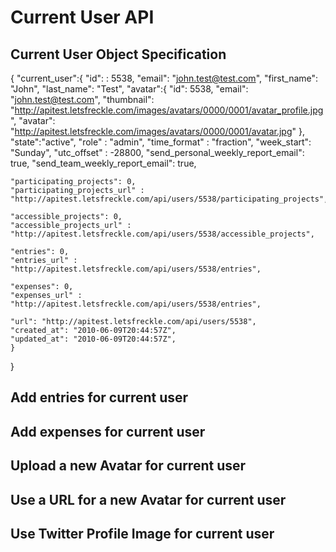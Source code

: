 # Current User API
## Current User Object Specification
{
	"current_user":{
		"id": : 5538,
		"email": "john.test@test.com",
    "first_name": "John",
    "last_name": "Test",
    "avatar":{
      "id": 5538,
      "email": "john.test@test.com",
      "thumbnail": "http://apitest.letsfreckle.com/images/avatars/0000/0001/avatar_profile.jpg",
      "avatar": "http://apitest.letsfreckle.com/images/avatars/0000/0001/avatar.jpg"
    },
    "state":"active",
    "role" : "admin",
    "time_format" : "fraction",
    "week_start": "Sunday",
    "utc_offset" : -28800,
    "send_personal_weekly_report_email": true,
    "send_team_weekly_report_email": true,

    "participating_projects": 0,
    "participating_projects_url" : "http://apitest.letsfreckle.com/api/users/5538/participating_projects",

    "accessible_projects": 0,
    "accessible_projects_url" : "http://apitest.letsfreckle.com/api/users/5538/accessible_projects",

    "entries": 0,
    "entries_url" : "http://apitest.letsfreckle.com/api/users/5538/entries",

    "expenses": 0,
    "expenses_url" : "http://apitest.letsfreckle.com/api/users/5538/entries",

    "url": "http://apitest.letsfreckle.com/api/users/5538",
    "created_at": "2010-06-09T20:44:57Z",
    "updated_at": "2010-06-09T20:44:57Z",
	}
}

## Add entries for current user
## Add expenses for current user
## Upload a new Avatar for current user
## Use a URL for a new Avatar for current user
## Use Twitter Profile Image for current user